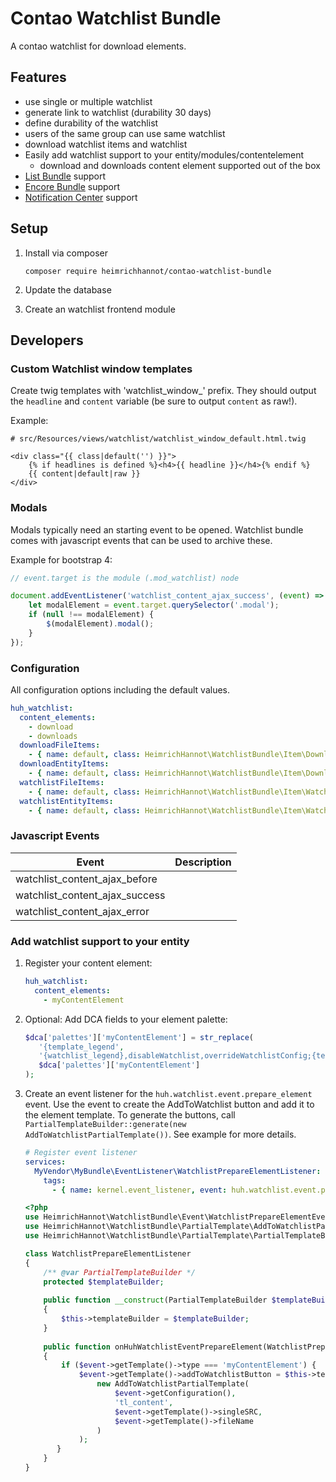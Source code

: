 # Contao Watchlist Bundle

A contao watchlist for download elements.


## Features

* use single or multiple watchlist
* generate link to watchlist (durability 30 days)
* define durability of the watchlist
* users of the same group can use same watchlist
* download watchlist items and watchlist
* Easily add watchlist support to your entity/modules/contentelement
    * download and downloads content element supported out of the box
* [List Bundle](https://github.com/heimrichhannot/contao-list-bundle) support
* [Encore Bundle](https://github.com/heimrichhannot/contao-encore-bundle) support
* [Notification Center](https://github.com/terminal42/contao-notification_center) support


## Setup

1. Install via composer
    
    ```
    composer require heimrichhannot/contao-watchlist-bundle
    ```
    
1. Update the database

1. Create an watchlist frontend module


## Developers

### Custom Watchlist window templates

Create twig templates with 'watchlist_window_' prefix. They should output the `headline` and `content` variable (be sure to output `content` as raw!).

Example: 
```twig
# src/Resources/views/watchlist/watchlist_window_default.html.twig

<div class="{{ class|default('') }}">
    {% if headlines is defined %}<h4>{{ headline }}</h4>{% endif %}
    {{ content|default|raw }}
</div>
```

### Modals

Modals typically need an starting event to be opened. Watchlist bundle comes with javascript events that can be used to archive these.

Example for bootstrap 4:

```js
// event.target is the module (.mod_watchlist) node

document.addEventListener('watchlist_content_ajax_success', (event) => {
    let modalElement = event.target.querySelector('.modal');
    if (null !== modalElement) {
        $(modalElement).modal();
    }
});
```

### Configuration

All configuration options including the default values.

```yaml
huh_watchlist:
  content_elements:
    - download
    - downloads
  downloadFileItems:
    - { name: default, class: HeimrichHannot\WatchlistBundle\Item\DownloadItemFile }
  downloadEntityItems:
    - { name: default, class: HeimrichHannot\WatchlistBundle\Item\DownloadItemEntity }
  watchlistFileItems:
    - { name: default, class: HeimrichHannot\WatchlistBundle\Item\WatchlistItemFile }
  watchlistEntityItems:
    - { name: default, class: HeimrichHannot\WatchlistBundle\Item\WatchlistItemEntity }
```

### Javascript Events

Event | Description
----- | -----------
watchlist_content_ajax_before |
watchlist_content_ajax_success |
watchlist_content_ajax_error |

### Add watchlist support to your entity

1. Register your content element:

    ```yaml
    huh_watchlist:
      content_elements:
        - myContentElement
    ```
    
2. Optional: Add DCA fields to your element palette:

    ```php
    $dca['palettes']['myContentElement'] = str_replace(
       '{template_legend',
       '{watchlist_legend},disableWatchlist,overrideWatchlistConfig;{template_legend', 
       $dca['palettes']['myContentElement']
    );
    ```
    
3. Create an event listener for the `huh.watchlist.event.prepare_element` event. Use the event to create the AddToWatchlist button and add it to the element template. To generate the buttons, call `PartialTemplateBuilder::generate(new AddToWatchlistPartialTemplate())`. See example for more details.

    ```yaml
    # Register event listener
    services:
      MyVendor\MyBundle\EventListener\WatchlistPrepareElementListener:
        tags:
          - { name: kernel.event_listener, event: huh.watchlist.event.prepare_element }
    ```
    
    ```php
    <?php
    use HeimrichHannot\WatchlistBundle\Event\WatchlistPrepareElementEvent;
    use HeimrichHannot\WatchlistBundle\PartialTemplate\AddToWatchlistPartialTemplate;
    use HeimrichHannot\WatchlistBundle\PartialTemplate\PartialTemplateBuilder;
    
    class WatchlistPrepareElementListener
    {
        /** @var PartialTemplateBuilder */
        protected $templateBuilder;
        
        public function __construct(PartialTemplateBuilder $templateBuilder) 
        {
            $this->templateBuilder = $templateBuilder;
        }
        
        public function onHuhWatchlistEventPrepareElement(WatchlistPrepareElementEvent $event)
        {
            if ($event->getTemplate()->type === 'myContentElement') {
                $event->getTemplate()->addToWatchlistButton = $this->templateBuilder->generate(
                    new AddToWatchlistPartialTemplate(
                        $event->getConfiguration(),
                        'tl_content',
                        $event->getTemplate()->singleSRC,
                        $event->getTemplate()->fileName
                    )
                );
           }
        }
    }
    ```